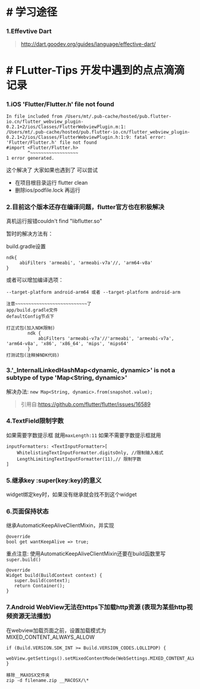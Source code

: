 # # 学习途径
   ### 1.Effevtive Dart
   >http://dart.goodev.org/guides/language/effective-dart/
# # FLutter-Tips 开发中遇到的点点滴滴记录
### 1.iOS 'Flutter/Flutter.h' file not found
    In file included from /Users/mt/.pub-cache/hosted/pub.flutter-io.cn/flutter_webview_plugin-0.2.1+2/ios/Classes/FlutterWebviewPlugin.m:1:
    /Users/mt/.pub-cache/hosted/pub.flutter-io.cn/flutter_webview_plugin-0.2.1+2/ios/Classes/FlutterWebviewPlugin.h:1:9: fatal error: 'Flutter/Flutter.h' file not found
    #import <Flutter/Flutter.h>
            ^~~~~~~~~~~~~~~~~~~
    1 error generated.
   
这个解决了 大家如果也遇到了 可以尝试
* 在项目根目录运行 flutter clean  
*  删除ios/podfile.lock 再运行

### 2.目前这个版本还存在编译问题，flutter官方也在积极解决
真机运行报错couldn't find "libflutter.so"

暂时的解决方法有：

build.gradle设置

```
ndk{
     abiFilters 'armeabi', 'armeabi-v7a'//, 'arm64-v8a'
}
```

或者可以增加编译选项：

```
--target-platform android-arm64 或者 --target-platform android-arm
```

```
注意~~~~~~~~~~~~~~~~~~~~~~~~~~~了
app/build.gradle文件
defaultConfig节点下

打正式包(加入NDK限制)
        ndk {
            abiFilters 'armeabi-v7a'//'armeabi', 'armeabi-v7a', 'arm64-v8a', 'x86', 'x86_64', 'mips', 'mips64'
        }
打测试包(注释掉NDK代码)
```
### 3.'_InternalLinkedHashMap<dynamic, dynamic>' is not a subtype of type 'Map<String, dynamic>' 
解决办法: ``new Map<String, dynamic>.from(snapshot.value);``

> 引用自:https://github.com/flutter/flutter/issues/16589

### 4.TextField限制字数
如果需要字数提示框 就用``maxLength:11``
如果不需要字数提示框就用 

```
inputFormatters: <TextInputFormatter>[
    WhitelistingTextInputFormatter.digitsOnly, //限制输入格式
    LengthLimitingTextInputFormatter(11),// 限制字数
]
```
### 5.继承key  :super(key:key)的意义
widget绑定key时，如果没有继承就会找不到这个widget

### 6.页面保持状态
   继承AutomaticKeepAliveClientMixin，并实现
   ```
   @override
   bool get wantKeepAlive => true;
   ```
   重点注意: 使用AutomaticKeepAliveClientMixin还要在build函数里写``super.build()``
   ```
   @override
   Widget build(BuildContext context) {
      super.build(context);
      return Container();
   }
   ```
### 7.Android WebView无法在https下加载http资源 (表现为某些http视频资源无法播放)
   在webview加载页面之前，设置加载模式为MIXED_CONTENT_ALWAYS_ALLOW
   ```
   if (Build.VERSION.SDK_INT >= Build.VERSION_CODES.LOLLIPOP) {
      webView.getSettings().setMixedContentMode(WebSettings.MIXED_CONTENT_ALWAYS_ALLOW);
   }
   ```

```
移除__MAXOSX文件夹
zip -d filename.zip __MACOSX/\*
```
